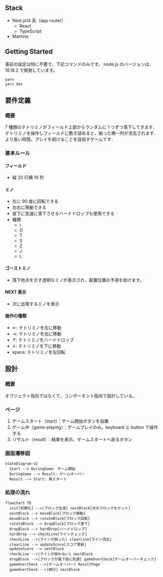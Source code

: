 ## Stack

- Next.js14 系（app router）
  - React
  - TypeScript
- Mantine

## Getting Started

事前の設定は特に不要で、下記コマンドのみです。
node.js のバージョンは、18.18.2 で開発しています。

```bash
yarn
yarn dev
```

## 要件定義

### 概要

7 種類のテトリミノがフィールド上部からランダムに 1 つずつ落下してきます．
テトリミノを操作しフィールドに敷き詰めると，揃った横一列が消去されます．
より長い時間，プレイを続けることを目指すゲームです．

### 基本ルール

#### フィールド

- 縦 20 行横 10 列

#### ミノ

- 左に 90 度に回転できる
- 左右に移動できる
- 直下に急速に落下させるハードドロップも使用できる
- 種類
  - I
  - O
  - T
  - S
  - Z
  - J
  - L

#### ゴーストミノ

- 落下地点を示す透明なミノが表示され、配置位置の予測を助けます。

#### NEXT 表示

- 次に出現するミノを表示

#### 操作の種類

- ←: テトリミノを左に移動
- →: テトリミノを右に移動
- ↑: テトリミノをハードドロップ
- ↓: テトリミノを下に移動
- space: テトリミノを左回転

## 設計

### 概要

オブジェクト指向ではなくて、コンポーネント指向で設計している。

### ページ

1. ゲームスタート（start）：ゲーム開始ボタンを設置
1. ゲーム中（game-playing）：ゲームプレイのみ。keyboard と button で操作する
1. リザルト（result）: 結果を表示、ゲームスタートへ戻るボタン

### 画面遷移図

```mermaid
stateDiagram-v2
  Start --> DuringGame: ゲーム開始
  DuringGame --> Result: ゲームオーバー
  Result --> Start: 再スタート
```

### 処理の流れ

```mermaid
flowchart TD
  init[初期化] -->|ブロック生成| nextBlock[次のブロックをセット]
  nextBlock --> moveBlock[ブロック移動]
  moveBlock --> rotateBlock[ブロック回転]
  rotateBlock --> dropBlock[ブロック落下]
  dropBlock --> hardDrop[ハードドロップ]
  hardDrop --> checkLine[ラインチェック]
  checkLine -->|ラインが揃った| clearLine[ライン消去]
  clearLine --> updateScore[スコア更新]
  updateScore --> nextBlock
  checkLine -->|ラインが揃わない| nextBlock
  dropBlock -->|ブロックが最下部に到達| gameOverCheck[ゲームオーバーチェック]
  gameOverCheck -->|ゲームオーバー| ResultPage
  gameOverCheck -->|続行| nextBlock
```
